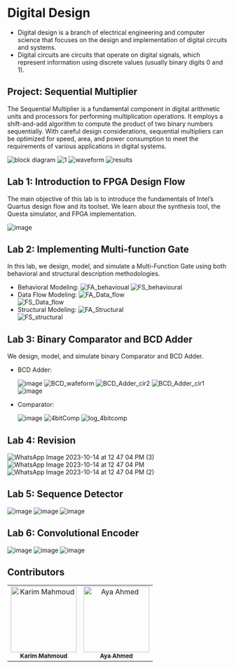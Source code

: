 # Digital Design 

  - Digital design is a branch of electrical engineering and computer science that focuses on the design and implementation of digital circuits and systems. 
  - Digital circuits are circuits that operate on digital signals, which represent information using discrete values (usually binary digits 0 and 1).

## Project: Sequential Multiplier
The Sequential Multiplier is a fundamental component in digital arithmetic units and processors for performing multiplication operations. It employs a shift-and-add algorithm to compute the product of two binary numbers sequentially. With careful design considerations, sequential multipliers can be optimized for speed, area, and power consumption to meet the requirements of various applications in digital systems.

![block diagram](https://github.com/karimmahmoud22/Digital_Design/assets/82693464/32bdd550-dd4e-4d97-a29d-c325b385a63e)
![1](https://github.com/karimmahmoud22/Digital_Design/assets/82693464/063da4bb-1929-42ca-b642-7c962f3f6b4d)
![waveform](https://github.com/karimmahmoud22/Digital_Design/assets/82693464/d00b7fe2-8b0e-4e5d-bb76-e68b5268d00e)
![results](https://github.com/karimmahmoud22/Digital_Design/assets/82693464/b7ec40a9-8f1e-473e-9c81-3a55bd2f894e)


## Lab 1: Introduction to FPGA Design Flow
The main objective of this lab is to introduce the fundamentals of Intel’s Quartus design flow and its toolset. We learn about the synthesis tool, the Questa simulator, and FPGA implementation.

![image](https://github.com/karimmahmoud22/Digital_Design/assets/82693464/02d19e9e-c22b-4a9f-90ce-003bf3276e99)

## Lab 2: Implementing Multi-function Gate
In this lab, we design, model, and simulate a Multi-Function Gate using both behavioral and structural description methodologies.
  - Behavioral Modeling: 
        ![FA_behavioual ](https://github.com/karimmahmoud22/Digital_Design/assets/82693464/2472a6f7-d4e5-4b2f-a361-fa6bc6f26cf7) 
        ![FS_behavioural](https://github.com/karimmahmoud22/Digital_Design/assets/82693464/8769e91f-8f44-48ed-892c-d39e3c0c4bdd)  
  - Data Flow Modeling:
        ![FA_Data_flow](https://github.com/karimmahmoud22/Digital_Design/assets/82693464/dd1bfa3c-6ffa-4b54-8f1f-eca77a0d514a)   
        ![FS_Data_flow](https://github.com/karimmahmoud22/Digital_Design/assets/82693464/bac6b2c2-05be-4c35-941d-ea9fb1515f5b)  
  - Structural Modeling:
        ![FA_Structural](https://github.com/karimmahmoud22/Digital_Design/assets/82693464/b9c19b9e-1093-4ab1-a32e-46c69b2a5672)  
        ![FS_structural](https://github.com/karimmahmoud22/Digital_Design/assets/82693464/a53c21f3-9d1c-4cd2-a7f9-a66e2cc694a6)  

## Lab 3: Binary Comparator and BCD Adder
We design, model, and simulate binary Comparator and BCD Adder.

  - BCD Adder:
    
      ![image](https://github.com/karimmahmoud22/Digital_Design/assets/82693464/05dc9460-419b-4341-a9b6-279a0918c3f8)
      ![BCD_wafeform](https://github.com/karimmahmoud22/Digital_Design/assets/82693464/9ca13bd9-0790-441b-ad12-0282d7ed9ab7)
      ![BCD_Adder_cir2](https://github.com/karimmahmoud22/Digital_Design/assets/82693464/acf68885-57dc-4307-a9a0-594988ead9d6)
      ![BCD_Adder_cir1](https://github.com/karimmahmoud22/Digital_Design/assets/82693464/0317b266-8fd5-4e04-ba51-050eb5283ddf)
      ![image](https://github.com/karimmahmoud22/Digital_Design/assets/82693464/a89bbd93-cdc0-48b6-9fcf-deb29946a157)

  - Comparator:
    
      ![image](https://github.com/karimmahmoud22/Digital_Design/assets/82693464/4a8a9a85-4a6a-4fef-894f-994353790a80)
      ![4bitComp](https://github.com/karimmahmoud22/Digital_Design/assets/82693464/3bd62ed6-e5a3-4cbd-b283-f0ef564ebb40)
      ![log_4bitcomp](https://github.com/karimmahmoud22/Digital_Design/assets/82693464/74bd652e-37be-42dc-be62-66ffe5055a50)

## Lab 4: Revision

![WhatsApp Image 2023-10-14 at 12 47 04 PM (3)](https://github.com/karimmahmoud22/Digital_Design/assets/82693464/6e3975e0-d06e-45b8-ae60-4bfedde03e20)
![WhatsApp Image 2023-10-14 at 12 47 04 PM](https://github.com/karimmahmoud22/Digital_Design/assets/82693464/7a985a38-b25a-4b82-8894-1bc0982f4bdf)
![WhatsApp Image 2023-10-14 at 12 47 04 PM (2)](https://github.com/karimmahmoud22/Digital_Design/assets/82693464/f849c580-e345-4be9-a1f0-e1dfd432f0f7)

## Lab 5: Sequence Detector

![image](https://github.com/karimmahmoud22/Digital_Design/assets/82693464/981b6ad8-25d9-4960-9627-eed6bf7b2ecb)
![image](https://github.com/karimmahmoud22/Digital_Design/assets/82693464/e073d3c4-9f7a-4fb6-8480-54c9ba77d407)
![image](https://github.com/karimmahmoud22/Digital_Design/assets/82693464/89ef5665-cccf-49fc-a250-bfaaaacfaab8)


## Lab 6: Convolutional Encoder

![image](https://github.com/karimmahmoud22/Digital_Design/assets/82693464/0464dede-f942-4cad-a86f-3d5224026a73)
![image](https://github.com/karimmahmoud22/Digital_Design/assets/82693464/f059e7c0-b824-4649-b995-a3c843c5f4f7)
![image](https://github.com/karimmahmoud22/Digital_Design/assets/82693464/46271801-fd5a-4233-80a6-702da2eeaacb)

## Contributors
<table>
  <tr>
    <td align="center">
    <a href="https://github.com/karimmahmoud22" target="_black">
    <img src="https://avatars.githubusercontent.com/u/82693464?v=4" width="150px;" alt="Karim Mahmoud"/>
    <br />
    <sub><b>Karim Mahmoud</b></sub></a>
    </td>
    <td align="center">
    <a href="https://github.com/ayaahmed20018414" target="_black">
    <img src="https://avatars.githubusercontent.com/u/82789012?v=4" width="150px;" alt="Aya Ahmed"/>
    <br />
    <sub><b>Aya Ahmed</b></sub></a>
    </td>
  </tr>
 </table>
